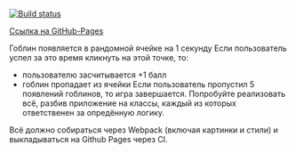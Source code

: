 [![Build status](https://ci.appveyor.com/api/projects/status/b5fp8n2f1q587a1g?svg=true)](https://ci.appveyor.com/project/kiiyas/ahj-003-event)

[Ссылка на GitHub-Pages](https://kiiyas.github.io/AHJ-003_EVENT/)

Гоблин появляется в рандомной ячейке на 1 секунду
Если пользователь успел за это время кликнуть на этой точке, то:
- пользователю засчитывается +1 балл
- гоблин пропадает из ячейки
Если пользователь пропустил 5 появлений гоблинов, то игра завершается.
Попробуйте реализовать всё, разбив приложение на классы, каждый из которых ответственен за опредённую логику.

Всё должно собираться через Webpack (включая картинки и стили) и выкладываться на Github Pages через CI.